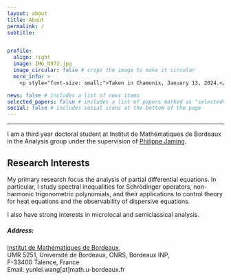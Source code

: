 ```yaml
---
layout: about
title: About
permalink: /
subtitle:  


profile:
  align: right
  image: IMG_8972.jpg
  image_circular: false # crops the image to make it circular
  more_info: > 
    <p style="font-size: small;">Taken in Chamonix, January 13, 2024.</p>

news: false # includes a list of news items
selected_papers: false # includes a list of papers marked as "selected={true}" ps: I changed this to full publications
social: false # includes social icons at the bottom of the page
---
```

<hr />


I am a third year doctoral student at Institut de Mathématiques de Bordeaux in the Analysis group under the supervision of <a href='https://www.math.u-bordeaux.fr/~pjaming/index.html'>Philippe Jaming</a>.



<h2 style="color: inherit" class="font-weight-bold">
  Research Interests
</h2>
 My primary research focus the analysis of partial differential equations. In particular, I study spectral inequalities for Schrödinger operators, non-harmonic trigonometric polynomials, and their applications to control theory for heat equations and the observability of dispersive equations. 
 
 I also have strong interests in microlocal and semiclassical analysis.

<h5 style="color: inherit" class="font-weight-bold">
Address:
</h5>
 <div>
<a href='https://www.math.u-bordeaux.fr/imb/spip.php?lang=fr'>Institut de Mathématiques de Bordeaux</a>,<br>
UMR 5251, Université de Bordeaux, CNRS, Bordeaux INP, <br>
F-33400 Talence, France
</div>
<div>Email: yunlei.wang[at]math.u-bordeaux.fr</div>



